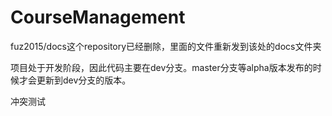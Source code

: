 # CourseManagement

fuz2015/docs这个repository已经删除，里面的文件重新发到该处的docs文件夹  

项目处于开发阶段，因此代码主要在dev分支。master分支等alpha版本发布的时候才会更新到dev分支的版本。

冲突测试
